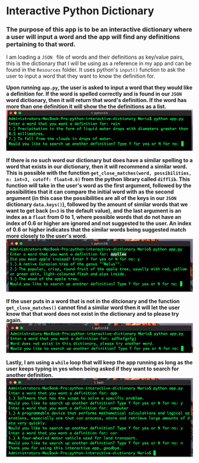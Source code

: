 # Interactive Python Dictionary

### The purpose of this app is to be an interactive dictionary where a user will input a word and the app will find any definitions pertaining to that word. 

I am loading a `JSON ` file of words and their definitions as key/value pairs, this is the dictionary that I will be using as a reference in my app and can be found in the `Resources` folder. It uses python's `input()` function to ask the user to input a word that they want to know the definition for.

**Upon running `app.py`, the user is asked to input a word that they would like a definition for. If the word is spelled correctly and is found in our `JSON` word dictionary, then it will return that word's definition. If the word has more than one definition it will show the the definitions as a list.**
![Screenshot of multiple definitions](./Resources/images/moreThanOneDefinition.png "Displaying more than one definition")

**If there is no such word our dictionary but does have a similar spelling to a word that exists in our dictionary, then it will recommend a similar word. This is possible with the function `get_close_matches(word, possibilities, n: int=3, cutoff: float=0.6)` from the python library called `difflib`. This function will take in the user's word as the first argument, followed by the possibilities that it can compare the initial word with as the second argument (in this case the possibilities are all of the keys in our `JSON` dictionary `data.keys()`), followed by the amount of similar words that we want to get back (`n=3` is the default value), and the last argument is an index as a `float` from 0 to 1, where possible words that do not have an index of 0.6 or higher are ignored and not suggested to the user. An index of 0.6 or higher indicates that the similar words being suggested match more closely to the user's word.**
![Screenshot of the app suggesting another word](./Resources/images/wordSuggestion.png "App is suggesting another word")


**If the user puts in a word that is not in the ditcionary and the function `get_close_matches()` cannot find a similar word then it will let the user know that that word does not exist in the dictionary and to please try again.**
![Screenshot of no definition found.](./Resources/images/noWordFound.png "No definition found")

**Lastly, I am using a `while` loop that will keep the app running as long as the user keeps typing in yes when being asked if they want to search for another definition.**
![Screenshot of app continuously running](./Resources/images/keepPromptingUser.png "App continuously running")

